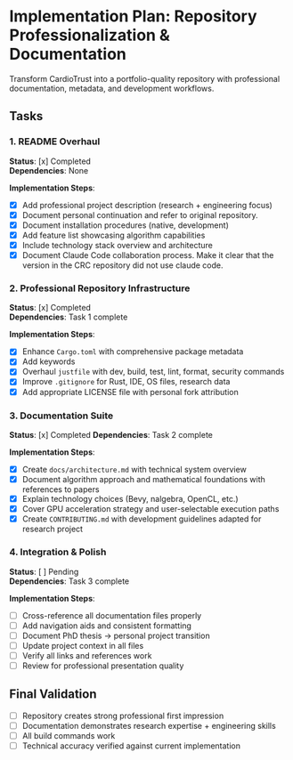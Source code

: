 # Implementation Plan: Repository Professionalization & Documentation

Transform CardioTrust into a portfolio-quality repository with professional documentation, metadata, and development workflows.

## Tasks

### 1. README Overhaul

**Status**: [x] Completed  
**Dependencies**: None

**Implementation Steps**:

- [x] Add professional project description (research + engineering focus)
- [x] Document personal continuation and refer to original repository.
- [x] Document installation procedures (native, development)
- [x] Add feature list showcasing algorithm capabilities
- [x] Include technology stack overview and architecture
- [x] Document Claude Code collaboration process. Make it clear that the version in the CRC repository did not use claude code.

### 2. Professional Repository Infrastructure

**Status**: [x] Completed  
**Dependencies**: Task 1 complete

**Implementation Steps**:

- [x] Enhance `Cargo.toml` with comprehensive package metadata
- [x] Add keywords
- [x] Overhaul `justfile` with dev, build, test, lint, format, security commands
- [x] Improve `.gitignore` for Rust, IDE, OS files, research data
- [x] Add appropriate LICENSE file with personal fork attribution

### 3. Documentation Suite

**Status**: [x] Completed
**Dependencies**: Task 2 complete

**Implementation Steps**:

- [x] Create `docs/architecture.md` with technical system overview
- [x] Document algorithm approach and mathematical foundations with references to papers
- [x] Explain technology choices (Bevy, nalgebra, OpenCL, etc.)
- [x] Cover GPU acceleration strategy and user-selectable execution paths
- [x] Create `CONTRIBUTING.md` with development guidelines adapted for research project

### 4. Integration & Polish

**Status**: [ ] Pending  
**Dependencies**: Task 3 complete

**Implementation Steps**:

- [ ] Cross-reference all documentation files properly
- [ ] Add navigation aids and consistent formatting
- [ ] Document PhD thesis → personal project transition
- [ ] Update project context in all files
- [ ] Verify all links and references work
- [ ] Review for professional presentation quality

## Final Validation

- [ ] Repository creates strong professional first impression
- [ ] Documentation demonstrates research expertise + engineering skills
- [ ] All build commands work
- [ ] Technical accuracy verified against current implementation
